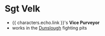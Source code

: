 # Sgt Velk

- {{ characters.echo.link }}'s **Vice Purveyor**
- works in the [Dunslough](dunslough.md) fighting pits

